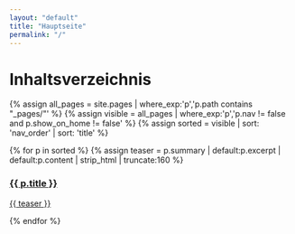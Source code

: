 ```yaml
---
layout: "default"
title: "Hauptseite"
permalink: "/"
---
```


# Inhaltsverzeichnis

{% assign all_pages = site.pages | where_exp:'p','p.path contains "_pages/"' %}
{% assign visible = all_pages | where_exp:'p','p.nav != false and p.show_on_home != false' %}
{% assign sorted = visible | sort: 'nav_order' | sort: 'title' %}

<div class="grid">
  {% for p in sorted %}
    {% assign teaser = p.summary | default:p.excerpt | default:p.content | strip_html | truncate:160 %}
    <a class="card" href="{{ p.url }}">
      <h3>{{ p.title }}</h3>
      <p>{{ teaser }}</p>
    </a>
  {% endfor %}
</div>